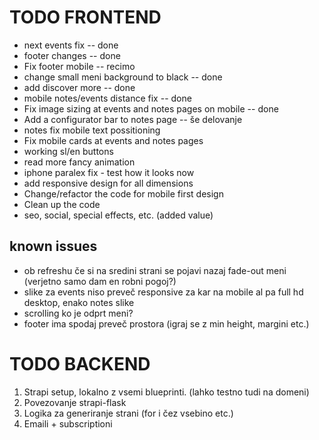 # TODO FRONTEND

- next events fix -- done
- footer changes -- done
- Fix footer mobile  -- recimo
- change small meni background to black -- done
- add discover more -- done
- mobile notes/events distance fix -- done
- Fix image sizing at events and notes pages on mobile -- done
- Add a configurator bar to notes page -- še delovanje
- notes fix mobile text possitioning
- Fix mobile cards at events and notes pages
- working sl/en buttons 
- read more fancy animation
- iphone paralex fix - test how it looks now
- add responsive design for all dimensions
- Change/refactor the code for mobile first design
- Clean up the code
- seo, social, special effects, etc. (added value)


## known issues

- ob refreshu če si na sredini strani se pojavi nazaj fade-out meni (verjetno samo dam en robni pogoj?)
- slike za events niso preveč responsive za kar na mobile al pa full hd desktop, enako notes slike
- scrolling ko je odprt meni?
- footer ima spodaj preveč prostora (igraj se z min height, margini etc.)


# TODO BACKEND
1. Strapi setup, lokalno z vsemi blueprinti. (lahko testno tudi na domeni)
2. Povezovanje strapi-flask
3. Logika za generiranje strani (for i čez vsebino etc.)
4. Emaili + subscriptioni